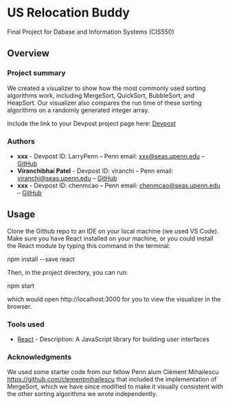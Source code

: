 # US Relocation Buddy
Final Project for Dabase and Information Systems (CIS550)

## Overview

### Project summary

We created a visualizer to show how the most commonly used sorting algorithms work, including MergeSort, QuickSort, BubbleSort, and HeapSort. Our visualizer also compares the run time of these sorting algorithms on a randomly generated integer array.  

Include the link to your Devpost project page here: [Devpost](https://devpost.com/software/sorting-algorithm-visualizer)

### Authors

* **xxx** - Devpost ID: LarryPenn – Penn email: xxx@seas.upenn.edu – [GitHub](https://github.com/LarryPenn)
* **Viranchibhai Patel** - Devpost ID: viranchi  – Penn email: viranchi@seas.upenn.edu  – [GitHub](https://github.com/Viranchi299)
* **xxx** - Devpost ID: chenmcao – Penn email: chenmcao@seas.upenn.edu – [GitHub](https://github.com/chenming-cao)

## Usage

Clone the Github repo to an IDE on your local machine (we used VS Code). Make sure you have React installed on your machine, or you could install the React module by typing this command in the terminal:

npm install --save react

Then, in the project directory, you can run:

npm start

which would open http://localhost:3000 for you to view the visualizer in the browser.

### Tools used

* [React](https://reactjs.org/) - Description: A JavaScript library for building user interfaces


### Acknowledgments

We used some starter code from our fellow Penn alum Clément Mihailescu https://github.com/clementmihailescu that included the implementation of MergeSort, which we have since modified to make it visually consistent with the other sorting algorithms we wrote independently. 
